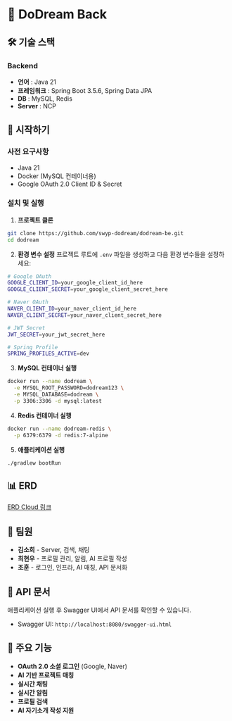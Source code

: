 # 🌟 DoDream Back

## 🛠 기술 스택

### Backend
- **언어** : Java 21
- **프레임워크** : Spring Boot 3.5.6, Spring Data JPA
- **DB** : MySQL, Redis
- **Server** : NCP

## 🚀 시작하기

### 사전 요구사항
- Java 21
- Docker (MySQL 컨테이너용)
- Google OAuth 2.0 Client ID & Secret

### 설치 및 실행

1. **프로젝트 클론**
```bash
git clone https://github.com/swyp-dodream/dodream-be.git
cd dodream
```


2. **환경 변수 설정**
프로젝트 루트에 `.env` 파일을 생성하고 다음 환경 변수들을 설정하세요:

```bash
# Google OAuth
GOOGLE_CLIENT_ID=your_google_client_id_here
GOOGLE_CLIENT_SECRET=your_google_client_secret_here

# Naver OAuth
NAVER_CLIENT_ID=your_naver_client_id_here
NAVER_CLIENT_SECRET=your_naver_client_secret_here

# JWT Secret
JWT_SECRET=your_jwt_secret_here

# Spring Profile
SPRING_PROFILES_ACTIVE=dev
```

3. **MySQL 컨테이너 실행**
```bash
docker run --name dodream \
  -e MYSQL_ROOT_PASSWORD=dodream123 \
  -e MYSQL_DATABASE=dodream \
  -p 3306:3306 -d mysql:latest
```

4. **Redis 컨테이너 실행**
```bash
docker run --name dodream-redis \
  -p 6379:6379 -d redis:7-alpine
```

5. **애플리케이션 실행**
```bash
./gradlew bootRun
```

## 📊 ERD

[ERD Cloud 링크](https://www.erdcloud.com/d/fZNNYLXx5ggoB7DNe)

## 👥 팀원

- **김소희** - Server, 검색, 채팅
- **최현우** - 프로필 관리, 알림, AI 프로필 작성
- **조훈** - 로그인, 인프라, AI 매칭, API 문서화

## 📝 API 문서

애플리케이션 실행 후 Swagger UI에서 API 문서를 확인할 수 있습니다.
- Swagger UI: `http://localhost:8080/swagger-ui.html`

## 🔧 주요 기능

- **OAuth 2.0 소셜 로그인** (Google, Naver)
- **AI 기반 프로젝트 매칭**
- **실시간 채팅**
- **실시간 알림**
- **프로필 검색**
- **AI 자기소개 작성 지원**


